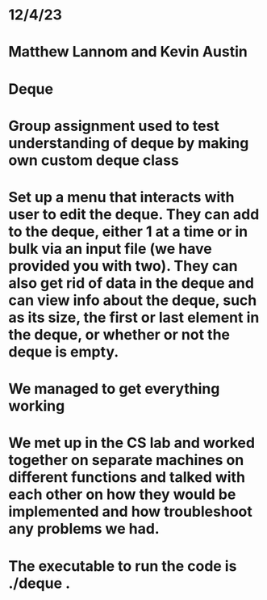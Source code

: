 # 12/4/23
# Matthew Lannom and Kevin Austin
# Deque
# Group assignment used to test understanding of deque by making own custom deque class
# Set up a menu that interacts with user to edit the deque. They can add to the deque, either 1 at a time or in bulk via an input file (we have provided you with two). They can also get rid of data in the deque and can view info about the deque, such as its size, the first or last element in the deque, or whether or not the deque is empty.
# We managed to get everything working
# We met up in the CS lab and worked together on separate machines on different functions and talked with each other on how they would be implemented and how troubleshoot any problems we had.
# The executable to run the code is ./deque .